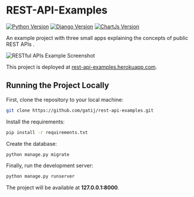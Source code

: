 # REST-API-Examples

[![Python Version](https://img.shields.io/badge/python-3.6-brightgreen.svg)](https://python.org)
[![Django Version](https://img.shields.io/badge/django-2.0-brightgreen.svg)](https://djangoproject.com)
[![ChartJs Version](https://img.shields.io/badge/chartjs-2.4.0-orange.svg)](https://www.chartjs.org/)

An example project with three small apps explaining the concepts of public REST APIs . 

![RESTful APIs Example Screenshot](https://drive.google.com/file/d/1JK7Q6xFK0wINiKOzlMyDi3LhkxfJ9ZqR/view?usp=sharing)

This project is deployed at [rest-api-examples.herokuapp.com](https://rest-api-examples.herokuapp.com/).

## Running the Project Locally

First, clone the repository to your local machine:

```bash
git clone https://github.com/gatij/rest-api-examples.git
```

Install the requirements:

```bash
pip install -r requirements.txt
```


Create the database:

```bash
python manage.py migrate
```

Finally, run the development server:

```bash
python manage.py runserver
```

The project will be available at **127.0.0.1:8000**.


